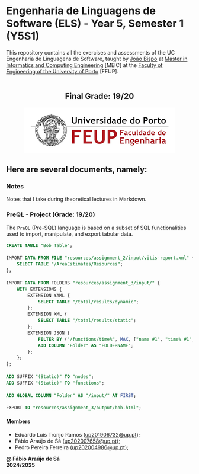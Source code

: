 # Engenharia de Linguagens de Software (ELS) - Year 5, Semester 1 (Y5S1)

This repository contains all the exercises and assessments of the UC Engenharia de Linguagens de Software, taught by [João Bispo](https://sigarra.up.pt/feup/pt/func_geral.formview?p_codigo=519965) at [Master in Informatics and Computing Engineering](https://sigarra.up.pt/feup/pt/cur_geral.cur_view?pv_curso_id=22862) [MEIC] at the [Faculty of Engineering of the University of Porto](https://sigarra.up.pt/feup/pt/web_page.Inicial) [FEUP]. <br> <br>

<h2 align = "center" >Final Grade: 19/20</h2>
<p align = "center" >
  <img 
       title = "FEUP logo"
       src = "Images//FEUP_Logo.png" 
       alt = "FEUP Logo"  
       />
</p>

## Here are several documents, namely:

### Notes

Notes that I take during theoretical lectures in Markdown. <br>

### PreQL - Project (Grade: 19/20)

The `PreQL` (Pre-SQL) language is based on a subset of SQL functionalities used to import, manipulate, and export tabular data.

```sql
CREATE TABLE "Bob Table";

IMPORT DATA FROM FILE "resources/assignment_2/input/vitis-report.xml" {
    SELECT TABLE "/AreaEstimates/Resources";
};

IMPORT DATA FROM FOLDERS "resources/assignment_3/input/" {
    WITH EXTENSIONS {
        EXTENSION YAML {
            SELECT TABLE "/total/results/dynamic";
        };
        EXTENSION XML {
            SELECT TABLE "/total/results/static";
        };
        EXTENSION JSON {
            FILTER BY ("/functions/time%", MAX, ["name #1", "time% #1", "name #2", "time% #2", "name #3", "time% #3"], 3);
            ADD COLUMN "Folder" AS "FOLDERNAME";
        };
    };
};

ADD SUFFIX "(Static)" TO "nodes";
ADD SUFFIX "(Static)" TO "functions";

ADD GLOBAL COLUMN "Folder" AS "/input/" AT FIRST;

EXPORT TO "resources/assignment_3/output/bob.html";
```

#### Members

- Eduardo Luís Tronjo Ramos (up201906732@up.pt);
- Fábio Araújo de Sá (up202007658@up.pt);
- Pedro Pereira Ferreira (up202004986@up.pt);

**@ Fábio Araújo de Sá** <br>
**2024/2025**
